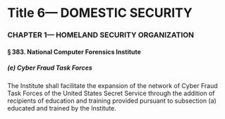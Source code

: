 
# Title 6— DOMESTIC SECURITY
### CHAPTER 1— HOMELAND SECURITY ORGANIZATION
#### § 383. National Computer Forensics Institute
##### (e) Cyber Fraud Task Forces

The Institute shall facilitate the expansion of the network of Cyber Fraud Task Forces of the United States Secret Service through the addition of recipients of education and training provided pursuant to subsection (a) educated and trained by the Institute.
